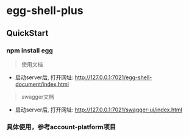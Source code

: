 # egg-shell-plus

## QuickStart

### npm install egg

> 使用文档
- 启动server后, 打开网址: http://127.0.0.1:7021/egg-shell-document/index.html

> swagger文档
- 启动server后, 打开网址: http://127.0.0.1:7021/swagger-ui/index.html

### 具体使用，参考account-platform项目
